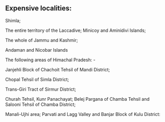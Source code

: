 ## Expensive localities:

Shimla;

The entire territory of the Laccadive; Minicoy and Aminidivi Islands;

The whole of Jammu and Kashmir;

Andaman and Nicobar Islands

The following areas of Himachal Pradesh: -

Janjehli Block of Chachoit Tehsil of Mandi District;

Chopal Tehsil of Simla District;

Trans-Giri Tract of Sirmur District;

Churah Tehsil, Kunr Panachayat; Belej Pargana of Chamba Tehsil and Salooni Tehsil of Chamba District;

Manali-Ujhi area; Parvati and Lagg Valley and Banjar Block of Kulu District:
